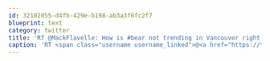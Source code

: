 ```yaml
---
id: 32102055-d4fb-429e-b198-ab3a3f6fc2f7
blueprint: text
category: twitter
title: 'RT @MackFlavelle: How is #bear not trending in Vancouver right now?'
caption: 'RT <span class="username username_linked">@<a href="https://twitter.com/MackFlavelle" title="Mack Flavelle">MackFlavelle</a></span>: How is <span class="hashtag hashtag_local">#<a href="http://tweettemp.darylchymko.ca/?tag=bear">bear</a> not trending in Vancouver right now?'
---
```

